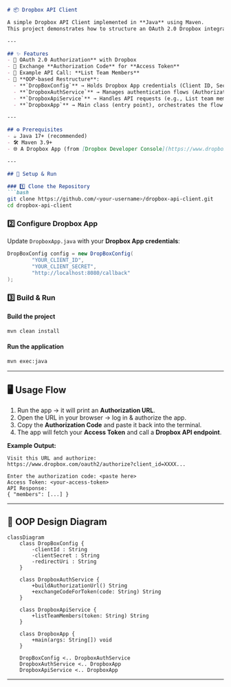 ```markdown
# 📦 Dropbox API Client

A simple Dropbox API Client implemented in **Java** using Maven.  
This project demonstrates how to structure an OAuth 2.0 Dropbox integration in a modular and reusable way.

---

## ✨ Features
- 🔑 OAuth 2.0 Authorization** with Dropbox
- 🔐 Exchange **Authorization Code** for **Access Token**
- 👥 Example API Call: **List Team Members**
- 🧩 **OOP-based Restructure**:
  - **`DropBoxConfig`** → Holds Dropbox App credentials (Client ID, Secret, Redirect URI)
  - **`DropboxAuthService`** → Manages authentication flows (Authorization URL, Token Exchange)
  - **`DropboxApiService`** → Handles API requests (e.g., List team members)
  - **`DropboxApp`** → Main class (entry point), orchestrates the flow

---

## ⚙️ Prerequisites
- ☕ Java 17+ (recommended)
- 🛠️ Maven 3.9+
- 🌐 A Dropbox App (from [Dropbox Developer Console](https://www.dropbox.com/developers))

---

## 🚀 Setup & Run

### 1️⃣ Clone the Repository
```bash
git clone https://github.com/<your-username>/dropbox-api-client.git
cd dropbox-api-client
````

### 2️⃣ Configure Dropbox App

Update `DropboxApp.java` with your **Dropbox App credentials**:

```java
DropBoxConfig config = new DropBoxConfig(
        "YOUR_CLIENT_ID",
        "YOUR_CLIENT_SECRET",
        "http://localhost:8080/callback"
);
```

### 3️⃣ Build & Run

#### Build the project

```bash
mvn clean install
```

#### Run the application

```bash
mvn exec:java
```

---

## 🖥️ Usage Flow

1. Run the app → it will print an **Authorization URL**.
2. Open the URL in your browser → log in & authorize the app.
3. Copy the **Authorization Code** and paste it back into the terminal.
4. The app will fetch your **Access Token** and call a **Dropbox API endpoint**.

**Example Output:**

```
Visit this URL and authorize:
https://www.dropbox.com/oauth2/authorize?client_id=XXXX...

Enter the authorization code: <paste here>
Access Token: <your-access-token>
API Response:
{ "members": [...] }
```

---

## 🧱 OOP Design Diagram

```mermaid
classDiagram
    class DropBoxConfig {
        -clientId : String
        -clientSecret : String
        -redirectUri : String
    }

    class DropboxAuthService {
        +buildAuthorizationUrl() String
        +exchangeCodeForToken(code: String) String
    }

    class DropboxApiService {
        +listTeamMembers(token: String) String
    }

    class DropboxApp {
        +main(args: String[]) void
    }

    DropBoxConfig <.. DropboxAuthService
    DropboxAuthService <.. DropboxApp
    DropboxApiService <.. DropboxApp

```

---
